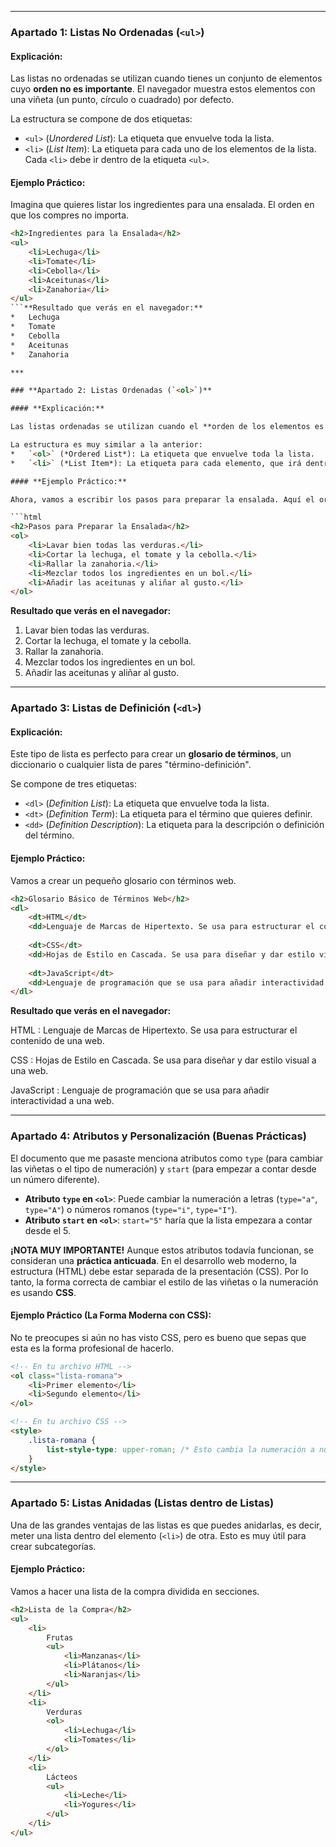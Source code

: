 
***

### **Apartado 1: Listas No Ordenadas (`<ul>`)**

#### **Explicación:**

Las listas no ordenadas se utilizan cuando tienes un conjunto de elementos cuyo **orden no es importante**. El navegador muestra estos elementos con una viñeta (un punto, círculo o cuadrado) por defecto.

La estructura se compone de dos etiquetas:
*   `<ul>` (*Unordered List*): La etiqueta que envuelve toda la lista.
*   `<li>` (*List Item*): La etiqueta para cada uno de los elementos de la lista. Cada `<li>` debe ir dentro de la etiqueta `<ul>`.

#### **Ejemplo Práctico:**

Imagina que quieres listar los ingredientes para una ensalada. El orden en que los compres no importa.

```html
<h2>Ingredientes para la Ensalada</h2>
<ul>
    <li>Lechuga</li>
    <li>Tomate</li>
    <li>Cebolla</li>
    <li>Aceitunas</li>
    <li>Zanahoria</li>
</ul>
```**Resultado que verás en el navegador:**
*   Lechuga
*   Tomate
*   Cebolla
*   Aceitunas
*   Zanahoria

***

### **Apartado 2: Listas Ordenadas (`<ol>`)**

#### **Explicación:**

Las listas ordenadas se utilizan cuando el **orden de los elementos es crucial**, como en los pasos de una receta, un ranking o instrucciones a seguir. El navegador numera automáticamente cada elemento.

La estructura es muy similar a la anterior:
*   `<ol>` (*Ordered List*): La etiqueta que envuelve toda la lista.
*   `<li>` (*List Item*): La etiqueta para cada elemento, que irá dentro de `<ol>`.

#### **Ejemplo Práctico:**

Ahora, vamos a escribir los pasos para preparar la ensalada. Aquí el orden sí es importante.

```html
<h2>Pasos para Preparar la Ensalada</h2>
<ol>
    <li>Lavar bien todas las verduras.</li>
    <li>Cortar la lechuga, el tomate y la cebolla.</li>
    <li>Rallar la zanahoria.</li>
    <li>Mezclar todos los ingredientes en un bol.</li>
    <li>Añadir las aceitunas y aliñar al gusto.</li>
</ol>
```
**Resultado que verás en el navegador:**
1.  Lavar bien todas las verduras.
2.  Cortar la lechuga, el tomate y la cebolla.
3.  Rallar la zanahoria.
4.  Mezclar todos los ingredientes en un bol.
5.  Añadir las aceitunas y aliñar al gusto.

***

### **Apartado 3: Listas de Definición (`<dl>`)**

#### **Explicación:**

Este tipo de lista es perfecto para crear un **glosario de términos**, un diccionario o cualquier lista de pares "término-definición".

Se compone de tres etiquetas:
*   `<dl>` (*Definition List*): La etiqueta que envuelve toda la lista.
*   `<dt>` (*Definition Term*): La etiqueta para el término que quieres definir.
*   `<dd>` (*Definition Description*): La etiqueta para la descripción o definición del término.

#### **Ejemplo Práctico:**

Vamos a crear un pequeño glosario con términos web.

```html
<h2>Glosario Básico de Términos Web</h2>
<dl>
    <dt>HTML</dt>
    <dd>Lenguaje de Marcas de Hipertexto. Se usa para estructurar el contenido de una web.</dd>
    
    <dt>CSS</dt>
    <dd>Hojas de Estilo en Cascada. Se usa para diseñar y dar estilo visual a una web.</dd>
    
    <dt>JavaScript</dt>
    <dd>Lenguaje de programación que se usa para añadir interactividad a una web.</dd>
</dl>
```
**Resultado que verás en el navegador:**

HTML
:   Lenguaje de Marcas de Hipertexto. Se usa para estructurar el contenido de una web.

CSS
:   Hojas de Estilo en Cascada. Se usa para diseñar y dar estilo visual a una web.

JavaScript
:   Lenguaje de programación que se usa para añadir interactividad a una web.

***

### **Apartado 4: Atributos y Personalización (Buenas Prácticas)**

El documento que me pasaste menciona atributos como `type` (para cambiar las viñetas o el tipo de numeración) y `start` (para empezar a contar desde un número diferente).

*   **Atributo `type` en `<ol>`**: Puede cambiar la numeración a letras (`type="a"`, `type="A"`) o números romanos (`type="i"`, `type="I"`).
*   **Atributo `start` en `<ol>`**: `start="5"` haría que la lista empezara a contar desde el 5.

**¡NOTA MUY IMPORTANTE!**
Aunque estos atributos todavía funcionan, se consideran una **práctica anticuada**. En el desarrollo web moderno, la estructura (HTML) debe estar separada de la presentación (CSS). Por lo tanto, la forma correcta de cambiar el estilo de las viñetas o la numeración es usando **CSS**.

#### **Ejemplo Práctico (La Forma Moderna con CSS):**

No te preocupes si aún no has visto CSS, pero es bueno que sepas que esta es la forma profesional de hacerlo.

```html
<!-- En tu archivo HTML -->
<ol class="lista-romana">
    <li>Primer elemento</li>
    <li>Segundo elemento</li>
</ol>

<!-- En tu archivo CSS -->
<style>
    .lista-romana {
        list-style-type: upper-roman; /* Esto cambia la numeración a números romanos mayúsculas */
    }
</style>
```

***

### **Apartado 5: Listas Anidadas (Listas dentro de Listas)**

Una de las grandes ventajas de las listas es que puedes anidarlas, es decir, meter una lista dentro del elemento (`<li>`) de otra. Esto es muy útil para crear subcategorías.

#### **Ejemplo Práctico:**

Vamos a hacer una lista de la compra dividida en secciones.

```html
<h2>Lista de la Compra</h2>
<ul>
    <li>
        Frutas
        <ul>
            <li>Manzanas</li>
            <li>Plátanos</li>
            <li>Naranjas</li>
        </ul>
    </li>
    <li>
        Verduras
        <ol>
            <li>Lechuga</li>
            <li>Tomates</li>
        </ol>
    </li>
    <li>
        Lácteos
        <ul>
            <li>Leche</li>
            <li>Yogures</li>
        </ul>
    </li>
</ul>
```

